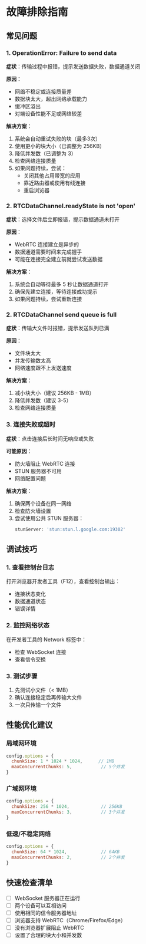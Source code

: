 # 故障排除指南

## 常见问题

### 1. OperationError: Failure to send data

**症状**：传输过程中报错，提示发送数据失败，数据通道关闭

**原因**：
- 网络不稳定或连接质量差
- 数据块太大，超出网络承载能力
- 缓冲区溢出
- 对端设备性能不足或网络较差

**解决方案**：
1. 系统会自动重试失败的块（最多3次）
2. 使用更小的块大小（已调整为 256KB）
3. 降低并发数（已调整为 3）
4. 检查网络连接质量
5. 如果问题持续，尝试：
   - 关闭其他占用带宽的应用
   - 靠近路由器或使用有线连接
   - 重启浏览器

### 2. RTCDataChannel.readyState is not 'open'

**症状**：选择文件后立即报错，提示数据通道未打开

**原因**：
- WebRTC 连接建立是异步的
- 数据通道需要时间来完成握手
- 可能在连接完全建立前就尝试发送数据

**解决方案**：
1. 系统会自动等待最多 5 秒让数据通道打开
2. 确保先建立连接，等待连接成功提示
3. 如果问题持续，尝试重新连接

### 2. RTCDataChannel send queue is full

**症状**：传输大文件时报错，提示发送队列已满

**原因**：
- 文件块太大
- 并发传输数太高
- 网络速度跟不上发送速度

**解决方案**：
1. 减小块大小（建议 256KB - 1MB）
2. 降低并发数（建议 3-5）
3. 检查网络连接质量

### 3. 连接失败或超时

**症状**：点击连接后长时间无响应或失败

**可能原因**：
- 防火墙阻止 WebRTC 连接
- STUN 服务器不可用
- 网络配置问题

**解决方案**：
1. 确保两个设备在同一网络
2. 检查防火墙设置
3. 尝试使用公共 STUN 服务器：
   ```javascript
   stunServer: 'stun:stun.l.google.com:19302'
   ```

## 调试技巧

### 1. 查看控制台日志
打开浏览器开发者工具（F12），查看控制台输出：
- 连接状态变化
- 数据通道状态
- 错误详情

### 2. 监控网络状态
在开发者工具的 Network 标签中：
- 检查 WebSocket 连接
- 查看信令交换

### 3. 测试步骤
1. 先测试小文件（< 1MB）
2. 确认连接稳定后再传输大文件
3. 一次只传输一个文件

## 性能优化建议

### 局域网环境
```javascript
config.options = {
  chunkSize: 1 * 1024 * 1024,      // 1MB
  maxConcurrentChunks: 5,           // 5个并发
}
```

### 广域网环境
```javascript
config.options = {
  chunkSize: 256 * 1024,            // 256KB
  maxConcurrentChunks: 3,           // 3个并发
}
```

### 低速/不稳定网络
```javascript
config.options = {
  chunkSize: 64 * 1024,             // 64KB
  maxConcurrentChunks: 2,           // 2个并发
}
```

## 快速检查清单

- [ ] WebSocket 服务器正在运行
- [ ] 两个设备可以互相访问
- [ ] 使用相同的信令服务器地址
- [ ] 浏览器支持 WebRTC（Chrome/Firefox/Edge）
- [ ] 没有浏览器扩展阻止 WebRTC
- [ ] 设置了合理的块大小和并发数 
